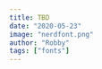 ```yaml
---
title: TBD
date: "2020-05-23"
image: "nerdfont.png"
author: "Robby"
tags: ["fonts"]
---
```

<!---->
<!-- ## What are Nerd Fonts? -->
<!---->
<!-- From the repo: -->
<!---->
<!-- "Nerd Fonts is a project that patches developer targeted fonts with a high number of glyphs (icons). Specifically to add a high number of extra glyphs from popular 'iconic fonts' such as Font Awesome ➶, Devicons ➶, Octicons ➶, and others." -->
<!---->
<!-- ## Installing a font -->
<!---->
<!-- There are a number of ways to do this listed on the repo, out of those options I think two are really useful. -->
<!---->
<!-- 1. Manual install -->
<!---->
<!-- Go to the patched font directory, choose your font, download and install into `~/.local/share/fonts` -->
<!---->
<!-- 2. Curl Download -->
<!---->
<!-- Another good option for writing your own script is to use the `curl` command to download the font like this: -->
<!---->
<!-- ``` -->
<!-- mkdir -p ~/.local/share/fonts -->
<!-- cd ~/.local/share/fonts && curl -fLo "Fira Code Regular Nerd Font Complete.otf" https://github.com/ryanoasis/nerd-fonts/blob/master/patched-fonts/FiraCode/Regular/complete/Fira%20Code%20Regular%20Nerd%20Font%20Complete.otf -->
<!-- ``` -->
<!---->
<!-- ## ttf vs otf -->
<!---->
<!-- otf is a newer standard based on ttf, when given the option you should generally choose otf. -->
<!---->
<!-- [here](https://www.makeuseof.com/tag/otf-vs-ttf-fonts-one-better/) is a good article explaining the difference. -->
<!---->
<!-- ## Links -->
<!---->
<!-- [Nerd Font Repo](https://github.com/ryanoasis/nerd-fonts) -->
<!---->
<!---->
